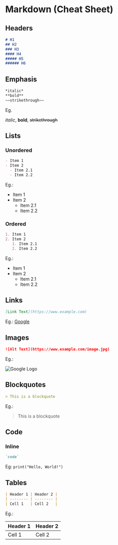 # Markdown (Cheat Sheet)

<!-- Commonly used markdown -->

## Headers

```markdown
# H1
## H2
### H3
#### H4
##### H5
###### H6
```

## Emphasis

```markdown
*italic*
**bold**
~~strikethrough~~
```

Eg.

*italic*, **bold**, ~~strikethrough~~

## Lists

### Unordered

```markdown
- Item 1
- Item 2
  - Item 2.1
  - Item 2.2
```

Eg.:

- Item 1
- Item 2
  - Item 2.1
  - Item 2.2

### Ordered

```markdown
1. Item 1
2. Item 2
   1. Item 2.1
   2. Item 2.2
```

Eg.:

- Item 1
- Item 2
  - Item 2.1
  - Item 2.2

## Links

```markdown
[Link Text](https://www.example.com)
```

Eg.: [Google](https://www.google.com)

## Images

```markdown
![Alt Text](https://www.example.com/image.jpg)
```

Eg.:

![Google Logo](https://www.google.com/images/branding/googlelogo/1x/googlelogo_color_272x92dp.png)

## Blockquotes

```markdown
> This is a blockquote
```

Eg.:

> This is a blockquote

## Code

### Inline

```markdown
`code`
```

Eg: `print("Hello, World!")`

## Tables

```markdown
| Header 1 | Header 2 |
| -------- | -------- |
| Cell 1   | Cell 2   |
```

Eg.:

| Header 1 | Header 2 |
| -------- | -------- |
| Cell 1   | Cell 2   |
